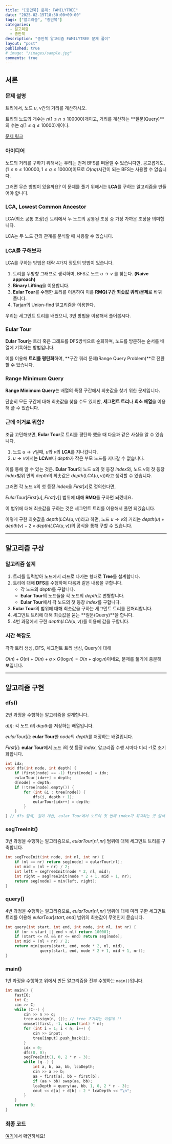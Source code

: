 ```yaml
---
title: "[종만북] 문제: FAMILYTREE"
date: "2025-02-15T18:30:00+09:00"
tags: ["알고리즘", "종만북"]
categories:
  - 알고리즘
  - 종만북
description: "종만북 알고리즘 FAMILYTREE 문제 풀이"
layout: "post"
published: true
# image: "/images/sample.jpg"
comments: true
---
```


## 서론
### 문제 설명
트리에서, 노드 $u$, $v$간의 거리를 계산하시오.

트리의 노드의 개수는 $n(1 \leq n \leq 100000)$개이고, 거리를 계산하는 **질문(Query)**의 수는 $q(1 \leq q \leq 10000)$개이다.

[문제 링크](https://algospot.com/judge/problem/read/FAMILYTREE)

### 아이디어
노드의 거리를 구하기 위해서는 우리는 먼저 BFS를 떠올릴 수 있습니다만, 공교롭게도, $(1 \leq n \leq 100000, 1 \leq q \leq 10000)$이므로 $O(nq)$시간이 되는 BFS는 사용할 수 없습니다.

그러면 무슨 방법이 있을까요? 이 문제를 풀기 위해서는 **LCA**를 구하는 알고리즘을 만들어야 합니다.

### LCA, Lowest Common Ancestor
LCA(최소 공통 조상)란 트리에서 두 노드의 공통된 조상 중 가장 가까운 조상을 의미합니다.

LCA는 두 노드 간의 관계를 분석할 때 사용할 수 있습니다.

### LCA를 구해보자
LCA를 구하는 방법은 대략 4가지 정도의 방법이 있습니다.

1. 트리를 무방향 그래프로 생각하며, BFS로 노드 $u \to v$ 를 찾는다. **(Naive approach)**
2. **Binary Lifting**을 이용합니다.
3. **Eular Tour**를 수행한 트리를 이용하여 이를 **RMQ(구간 최솟값 쿼리)문제**로 바꿔 풉니다.
4. Tarjan의 Union-find 알고리즘을 이용한다.

우리는 세그먼트 트리를 배웠으니, 3번 방법을 이용해서 풀어봅시다.

### Eular Tour
**Eular Tour**는 트리 혹은 그래프를 DFS방식으로 순회하며, 노드를 방문하는 순서를 배열에 기록하는 방법입니다.

이를 이용해 **트리를 평탄화**하여, **구간 쿼리 문제(Range Query Problem)**로 전환할 수 있습니다.

### Range Minimum Query
**Range Minimum Query**는 배열의 특정 구간에서 최솟값을 찾기 위한 문제입니다.

단순히 모든 구간에 대해 최솟값을 찾을 수도 있지만, **세그먼트 트리**나 **희소 배열**을 이용해 풀 수 있습니다.

### 근데 이거로 뭐함?
조금 고민해보면, **Eular Tour**로 트리를 평탄화 했을 때 다음과 같은 사실을 알 수 있습니다.

1. 노드 $u \to v$일때, $u$와 $v$의 **LCA**를 지나갑니다.
2. $u \to v$에서는 **LCA**보다 $depth$가 작은 부모 노드를 지나갈 수 없습니다.

이를 통해 알 수 있는 것은. **Eular Tour**의 노드 $u$의 첫 등장 $index$와, 노드 $v$의 첫 등장 $index$범위 안의 depth의 최솟값은 $depth(LCA(u, v))$라고 생각할 수 있습니다.

그러면 각 노드 $x$의 첫 등장 $index$을 $First[x]$로 정의한다면, 

$Eular Tour[First[u], First[v]]$ 범위에 대해 **RMQ**를 구하면 되겠네요.

이 범위에 대해 최솟값을 구하는 것은 세그먼트 트리를 이용해서 풀면 되겠습니다.

이렇게 구한 최솟값을 $depth(LCA(u, v))$라고 하면, 노드 $u \to v$의 거리는 $depth(u) + depth(v) - 2 \times depth(LCA(u, v))$의 공식을 통해 구할 수 있습니다.

* * *

## 알고리즘 구상
### 알고리즘 설계
1. 트리를 입력받아 노드에서 리프로 나가는 형태로 **Tree**를 설계합니다.
2. 트리에 대해 **DFS**를 수행하며 다음과 같은 내용을 구합니다.
    - 각 노드의 $depth$를 구합니다.
    - **Eular Tour**의 노드들을 각 노드의 $depth$로 변형합니다.
    - **Eular Tour**에서 각 노드의 첫 등장 $index$를 구합니다.
3. **Eular Tour**의 범위에 대해 최솟값을 구하는 세그먼트 트리를 전처리합니다.
4. 세그먼트 트리에 대해 최솟값을 묻는 **질문(Query)**을 합니다.
5. 4번 과정에서 구한 $depth(LCA(u, v))$를 이용해 값을 구합니다.

### 시간 복잡도
각각 트리 생성, DFS, 세그먼트 트리 생성, Query에 대해

$O(n) + O(n) + O(n) + q \times O(\log n) = O(n + q \log n)$이네요, 문제를 풀기에 충분해 보입니다.

* * *

## 알고리즘 구현
### dfs()
2번 과정을 수행하는 알고리즘을 설계합니다.

$d[i]$: 각 노드 $i$의 $depth$를 저장하는 배열입니다.

$eularTour[i]$: **eular Tour**한 $node$의 $depth$를 저장하는 배열입니다.

$First[i]$: **eular Tour**에서 노드 i의 첫 등장 $index$, 알고리즘 수행 시마다 미리 -1로 초기화합니다.

```c++
int idx;
void dfs(int node, int depth) {
    if (first[node] == -1) first[node] = idx;
    eularTour[idx++] = depth;
    d[node] = depth;
    if (!tree[node].empty()) {
        for (int &i : tree[node]) {
            dfs(i, depth + 1);
            eularTour[idx++] = depth;
        }
    }
} // dfs 탐색, 깊이 계산, eular Tour에서 노드의 첫 번째 index가 위치하는 곳 탐색
```

### segTreeInit()
3번 과정을 수행하는 알고리즘으로, $eularTour[nl, nr]$ 범위에 대해 세그먼트 트리를 구축합니다.

```c++
int segTreeInit(int node, int nl, int nr) {
    if (nl == nr) return seg[node] = eularTour[nl];
    int mid = (nl + nr) / 2;
    int left = segTreeInit(node * 2, nl, mid);
    int right = segTreeInit(node * 2 + 1, mid + 1, nr);
    return seg[node] = min(left, right);
}

```

### query()
4번 과정을 수행하는 알고리즘으로, $eularTour[nl, nr]$ 범위에 대해 미리 구한 세그먼트 트리를 이용해 $eularTour[start, end]$ 범위의 최솟값이 무엇인지 묻습니다.

```c++
int query(int start, int end, int node, int nl, int nr) {
    if (nr < start || end < nl) return 100001;
    if (start <= nl && nr <= end) return seg[node];
    int mid = (nl + nr) / 2;
    return min(query(start, end, node * 2, nl, mid),
               query(start, end, node * 2 + 1, mid + 1, nr));
}

```

### main()
1번 과정을 수행하고 위에서 만든 알고리즘을 전부 수행하는 `main()`입니다.

```c++
int main() {
    fastIO;
    int C;
    cin >> C;
    while (C--) {
        cin >> n >> q;
        tree.assign(n, {}); // tree 초기화는 이렇게 !!
        memset(first, -1, sizeof(int) * n);
        for (int i = 1; i < n; i++) {
            cin >> input;
            tree[input].push_back(i);
        }
        idx = 0;
        dfs(0, 0);
        segTreeInit(1, 0, 2 * n - 3);
        while (q--) {
            int a, b, aa, bb, lcaDepth;
            cin >> a >> b;
            aa = first[a], bb = first[b];
            if (aa > bb) swap(aa, bb);
            lcaDepth = query(aa, bb, 1, 0, 2 * n - 3);
            cout << d[a] + d[b] - 2 * lcaDepth << "\n";
        }
    }
    return 0;
}
```

### 최종 코드
[여기](https://github.com/sossos5989/algorithm/blob/main/algospot/familytree.cc)에서 확인하세요!
